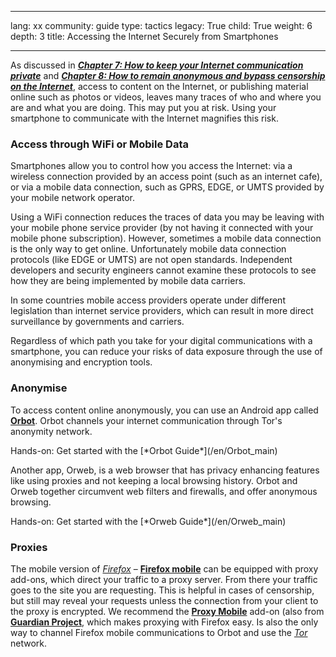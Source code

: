 

---

lang: xx
community: guide
type: tactics
legacy: True
child: True
weight: 6
depth: 3
title: Accessing the Internet Securely from Smartphones

---

As discussed in [***Chapter 7: How to keep your Internet communication private***](/en/chapter-7) and [***Chapter 8: How to remain anonymous and bypass censorship on the Internet***](/en/chapter-8), access to content on the Internet, or publishing material online such as photos or videos, leaves many traces of who and where you are and what you are doing. This may put you at risk. Using your smartphone to communicate with the Internet magnifies this risk.

### Access through WiFi or Mobile Data ###

Smartphones allow you to control how you access the Internet: via a wireless connection provided by an access point (such as an internet cafe), or via a mobile data connection, such as GPRS, EDGE, or UMTS provided by your mobile network operator. 

Using a WiFi connection reduces the traces of data you may be leaving with your mobile phone service provider (by not having it connected with your mobile phone subscription). However, sometimes a mobile data connection is the only way to get online. Unfortunately mobile data connection protocols (like EDGE or UMTS) are not open standards. Independent developers and security engineers cannot examine these protocols to see how they are being implemented by mobile data carriers. 

In some countries mobile access providers operate under different legislation than internet service providers, which can result in more direct surveillance by governments and carriers.

Regardless of which path you take for your digital communications with a smartphone, you can reduce your risks of data exposure through the use of anonymising and encryption tools.

### Anonymise ###

To access content online anonymously, you can use an Android app called [**Orbot**](https://www.torproject.org/docs/android.html.en). Orbot channels your internet communication through Tor's anonymity network. 

<div class=getstarted markdown=1>
Hands-on: Get started with the [*Orbot Guide*](/en/Orbot_main)
</div>

Another app, Orweb, is a web browser that has privacy enhancing features like using proxies and not keeping a local browsing history. Orbot and Orweb together circumvent web filters and firewalls, and offer anonymous browsing.

<div class=getstarted markdown=1>
Hands-on: Get started with the [*Orweb Guide*](/en/Orweb_main)
</div>

### Proxies ###

The mobile version of [*Firefox*](/en/glossary#Firefox) – [**Firefox mobile**](http://f-droid.org/repository/browse/?fdid=org.mozilla.firefox) can be equipped with proxy add-ons, which direct your traffic to a proxy server. From there your traffic goes to the site you are requesting. This is helpful in cases of censorship, but still may reveal your requests unless the connection from your client to the proxy is encrypted. We recommend the [**Proxy Mobile**](https://guardianproject.info/apps/proxymob-firefox-add-on/) add-on (also from [**Guardian Project**](https://guardianproject.info/), which makes proxying with Firefox easy. Is also the only way to channel Firefox mobile communications to Orbot and use the [*Tor*](/en/glossary#Tor) network. 

